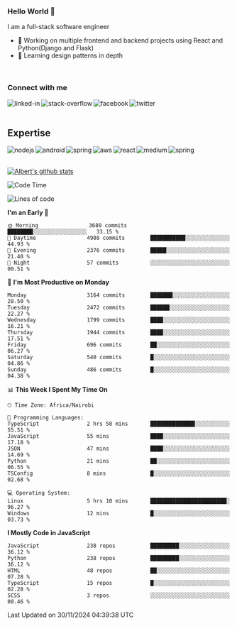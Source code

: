 

### Hello World 👋
I am a full-stack software engineer
- 🔭 Working on multiple frontend and backend projects using React and Python(Django and Flask)
- 🌱 Learning design patterns in depth

<br>

### Connect with me

[<img align="left" alt="linked-in" src="https://img.shields.io/badge/linkedin-%230077B5.svg?&style=for-the-badge&logo=linkedin&logoColor=white" />](https://www.linkedin.com/in/albert-byrone/)

<!-- [<img align="left" alt="medium" src="https://img.shields.io/badge/medium-%2312100E.svg?&style=for-the-badge&logo=medium&logoColor=white" />](https://56faisal.medium.com/) -->

[<img align="left" alt="stack-overflow" src="https://img.shields.io/badge/stack%20overflow-FE7A16?logo=stack-overflow&logoColor=white&style=for-the-badge" />](https://stackoverflow.com/users/11916317/albert-byrone)

[<img align="left" alt="facebook" src="https://img.shields.io/badge/facebook-%231877F2.svg?&style=for-the-badge&logo=facebook&logoColor=white" />](https://web.facebook.com/albert.byrone.1/)

[<img align="left" alt="twitter" src="https://img.shields.io/badge/twitter-%231DA1F2.svg?&style=for-the-badge&logo=twitter&logoColor=white" />](https://twitter.com/byrone_albert)

<br>

<br>

## Expertise
<img align="left" alt="nodejs" src="https://img.shields.io/badge/python%20-%2343853D.svg?&style=for-the-badge&logo=node.js&logoColor=white" />
<img align="left" alt="android" src="https://img.shields.io/badge/Flask-3DDC84?logo=android&logoColor=white&style=for-the-badge" />
<img align="left" alt="spring" src="https://img.shields.io/badge/drf%20-%236DB33F.svg?&style=for-the-badge&logo=spring&logoColor=white" />
<img align="left" alt="aws" src="https://img.shields.io/badge/django%20AWS-%23232F3E?logo=amazon-aws&logoColor=white&style=for-the-badge" />
<img align="left" alt="react" src="https://img.shields.io/badge/react%20-%2320232a.svg?&style=for-the-badge&logo=react&logoColor=%2361DAFB" />
<img align="left" alt="medium" src="https://img.shields.io/badge/Angular-%23316192.svg?&style=for-the-badge&logo=postgresql&logoColor=white" />
<img align="left" alt="spring" src="https://img.shields.io/badge/Javascript%20-%236DB33F.svg?&style=for-the-badge&logo=spring&logoColor=white" />
<br>
<br>


[![Albert's github stats](https://github-readme-stats.vercel.app/api?username=Albert-Byrone&count_private=true&show_icons=true&theme=radical&hide_rank=false)](https://github.com/anuraghazra/github-readme-stats)

<!-- [![Top Langs](https://github-readme-stats.vercel.app/api/top-langs/?username=Albert-Byrone&layout=compact)](https://github.com/anuraghazra/github-readme-stats) -->

<!--
**Albert-Byrone/Albert-Byrone** is a ✨ _special_ ✨ repository because its `README.md` (this file) appears on your GitHub profile.

Here are some ideas to get you started:

- 🔭 I’m currently working on ...
- 🌱 I’m currently learning ...
- 👯 I’m looking to collaborate on ...
- 🤔 I’m looking for help with ...
- 💬 Ask me about ...
- 📫 How to reach me: ...
- 😄 Pronouns: ...
- ⚡ Fun fact: ...
-->


<!--START_SECTION:waka-->
![Code Time](http://img.shields.io/badge/Code%20Time-1%2C456%20hrs%2049%20mins-blue)

![Lines of code](https://img.shields.io/badge/From%20Hello%20World%20I%27ve%20Written-77.7%20million%20lines%20of%20code-blue)

**I'm an Early 🐤** 

```text
🌞 Morning                3680 commits        ████████░░░░░░░░░░░░░░░░░   33.15 % 
🌆 Daytime                4988 commits        ███████████░░░░░░░░░░░░░░   44.93 % 
🌃 Evening                2376 commits        █████░░░░░░░░░░░░░░░░░░░░   21.40 % 
🌙 Night                  57 commits          ░░░░░░░░░░░░░░░░░░░░░░░░░   00.51 % 
```
📅 **I'm Most Productive on Monday** 

```text
Monday                   3164 commits        ███████░░░░░░░░░░░░░░░░░░   28.50 % 
Tuesday                  2472 commits        ██████░░░░░░░░░░░░░░░░░░░   22.27 % 
Wednesday                1799 commits        ████░░░░░░░░░░░░░░░░░░░░░   16.21 % 
Thursday                 1944 commits        ████░░░░░░░░░░░░░░░░░░░░░   17.51 % 
Friday                   696 commits         ██░░░░░░░░░░░░░░░░░░░░░░░   06.27 % 
Saturday                 540 commits         █░░░░░░░░░░░░░░░░░░░░░░░░   04.86 % 
Sunday                   486 commits         █░░░░░░░░░░░░░░░░░░░░░░░░   04.38 % 
```


📊 **This Week I Spent My Time On** 

```text
🕑︎ Time Zone: Africa/Nairobi

💬 Programming Languages: 
TypeScript               2 hrs 58 mins       ██████████████░░░░░░░░░░░   55.51 % 
JavaScript               55 mins             ████░░░░░░░░░░░░░░░░░░░░░   17.18 % 
JSON                     47 mins             ████░░░░░░░░░░░░░░░░░░░░░   14.69 % 
Python                   21 mins             ██░░░░░░░░░░░░░░░░░░░░░░░   06.55 % 
TSConfig                 8 mins              █░░░░░░░░░░░░░░░░░░░░░░░░   02.68 % 

💻 Operating System: 
Linux                    5 hrs 10 mins       ████████████████████████░   96.27 % 
Windows                  12 mins             █░░░░░░░░░░░░░░░░░░░░░░░░   03.73 % 
```

**I Mostly Code in JavaScript** 

```text
JavaScript               238 repos           █████████░░░░░░░░░░░░░░░░   36.12 % 
Python                   238 repos           █████████░░░░░░░░░░░░░░░░   36.12 % 
HTML                     48 repos            ██░░░░░░░░░░░░░░░░░░░░░░░   07.28 % 
TypeScript               15 repos            █░░░░░░░░░░░░░░░░░░░░░░░░   02.28 % 
SCSS                     3 repos             ░░░░░░░░░░░░░░░░░░░░░░░░░   00.46 % 
```




 Last Updated on 30/11/2024 04:39:38 UTC
<!--END_SECTION:waka-->
